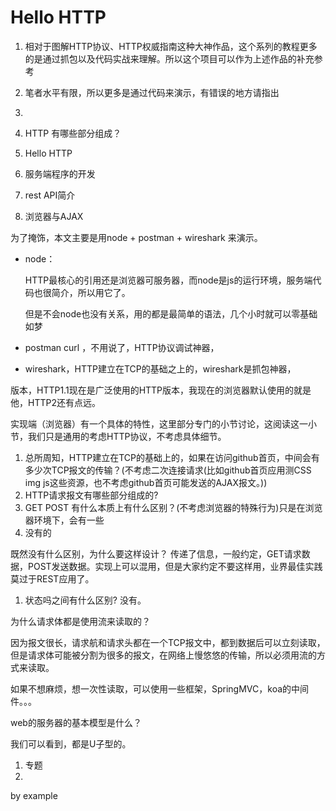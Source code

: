 # Hello HTTP

1. 相对于图解HTTP协议、HTTP权威指南这种大神作品，这个系列的教程更多的是通过抓包以及代码实战来理解。所以这个项目可以作为上述作品的补充参考
2. 笔者水平有限，所以更多是通过代码来演示，有错误的地方请指出
3. 



1. HTTP 有哪些部分组成？



1. Hello HTTP
2. 服务端程序的开发
3. rest API简介
4. 浏览器与AJAX



为了掩饰，本文主要是用node + postman + wireshark 来演示。

- node：

  HTTP最核心的引用还是浏览器可服务器，而node是js的运行环境，服务端代码也很简介，所以用它了。

  但是不会node也没有关系，用的都是最简单的语法，几个小时就可以零基础如梦

- postman curl ，不用说了，HTTP协议调试神器，

- wireshark，HTTP建立在TCP的基础之上的，wireshark是抓包神器，

版本，HTTP1.1现在是广泛使用的HTTP版本，我现在的浏览器默认使用的就是他，HTTP2还有点远。

实现端（浏览器）有一个具体的特性，这里部分专门的小节讨论，这阅读这一小节，我们只是通用的考虑HTTP协议，不考虑具体细节。





1. 总所周知，HTTP建立在TCP的基础上的，如果在访问github首页，中间会有多少次TCP报文的传输？(不考虑二次连接请求(比如github首页应用测CSS img js这些资源，也不考虑github首页可能发送的AJAX报文。))
2. HTTP请求报文有哪些部分组成的?
3. GET POST 有什么本质上有什么区别？(不考虑浏览器的特殊行为)只是在浏览器环境下，会有一些
4. 没有的

既然没有什么区别，为什么要这样设计？ 传递了信息，一般约定，GET请求数据，POST发送数据。实现上可以混用，但是大家约定不要这样用，业界最佳实践莫过于REST应用了。



1. 状态吗之间有什么区别? 没有。

为什么请求体都是使用流来读取的？

因为报文很长，请求航和请求头都在一个TCP报文中，都到数据后可以立刻读取，但是请求体可能被分割为很多的报文，在网络上慢悠悠的传输，所以必须用流的方式来读取。

如果不想麻烦，想一次性读取，可以使用一些框架，SpringMVC，koa的中间件。。。



web的服务器的基本模型是什么？

我们可以看到，都是U子型的。



1. 专题
2. 





by example

